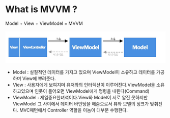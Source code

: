 # What is MVVM ?
Model + View + ViewModel = MVVM
<br>
<br>
<img src="https://github.com/jinlee1206/MVVM/blob/master/resource/MVVM.jpg"></img>
- Model : 실질적인 데이터를 가지고 있으며 ViewModel이 소유하고 데이터를 가공하며 View에 뿌려준다.
- View : 사용자에게 보여지며 유저와의 인터렉션이 이루어진다.ViewModel을 소유 하고있으며
         인풋이 들어오면 ViewModel에게 명령을 내린다(Command)
- ViewModel : 제일중요한녀석이다.View와 Model이 서로 알진 못하지만 ViewModel 그 사이에서 데이터 바인딩을 해줌으로서 뷰와 모델의 싱크가 맞춰진다.
              MVC패턴에서 Controller 역할을 이놈이 대부분 수행한다.                                  
<br>






